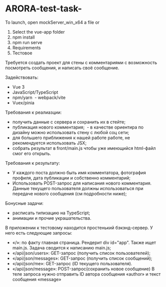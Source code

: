 # ARORA-test-task-
To launch, open mockServer_win_x64 a file or
1. Select the vue-app folder
2. npm install 
3. npm run serve 
4. Requirements
5. Тестовое

Требуется создать проект для стены с комментариями с возможность 
посмотреть сообщения, и написать своё сообщение. 

Задействовать:
 - Vue 3
 - JavaScript/TypeScript
 - npm/yarn  - webpack/vite
 - Vuex/pinia

Требования к реалиазции:

 - получить данные с сервера и сохранить их в стейте;
 - публикация нового комментария;  - в качестве ориентира по дизайну можно 
использовать стену с любой соц сети;
 - для большего приближения к нашей работе работе, не рекомендуется 
использовать JSX;
 - собрать результат в front/main.js чтобы уже имеющийся html-файл смог 
его открыть.

Требования к результату:

 - У каждого поста должно быть имя комментатора, фотография профиля, дата 
публикации и собственно комментарий;
 - Использовать POST-запрос для написания нового комментария. Данные 
текущего пользователя должны использоваться при передаче нового сообщения 
(см подробности ниже);

Бонусные задачи:

 - расписать типизацию на TypeScript;
 - анимации и прочие украшательства.

В приложении к тестовому находится простенький бэкэнд-сервер. У него есть 
следующие запросы:

 - «/»: по факту главная страница. Рендерит div id="app". Также ищет 
main.js. Задача сводится к написанию main.js;
 - «/api/json/users»: GET-запрос (получить список пользователей);
 - «/api/json/messages»: GET-запрос (получить список сообщений);
 - «/api/json/me»: GET-запрос (ID текущего пользователя).
 - «/api/json/message»: POST-запрос(сохранить новое сообщение) В теле 
запроса нужно отправить ID автора сообщения «author» и текст сообщения 
«message»
